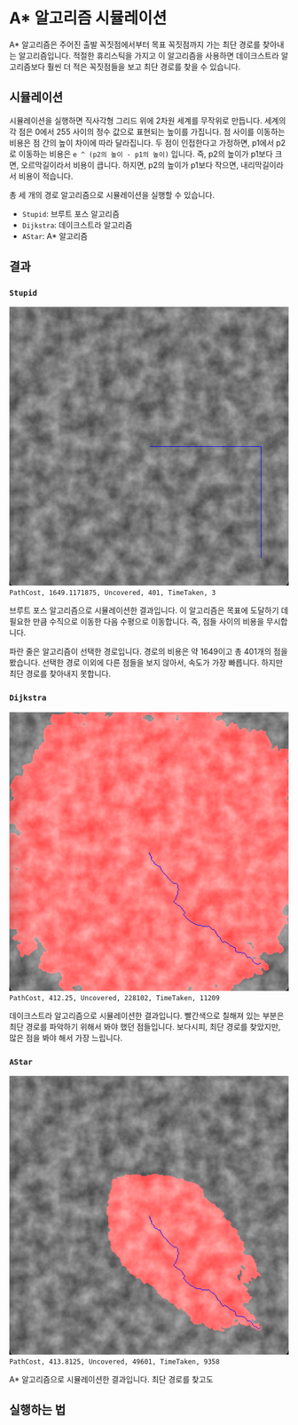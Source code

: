 # A* 알고리즘 시뮬레이션

A* 알고리즘은 주어진 출발 꼭짓점에서부터 목표 꼭짓점까지 가는 최단 경로를 찾아내는 알고리즘입니다. 적절한 휴리스틱을 가지고 이 알고리즘을 사용하면 데이크스트라 알고리즘보다 훨씬 더 적은 꼭짓점들을 보고 최단 경로를 찾을 수 있습니다.

## 시뮬레이션

시뮬레이션을 실행하면 직사각형 그리드 위에 2차원 세계를 무작위로 만듭니다. 세계의 각 점은 0에서 255 사이의 정수 값으로 표현되는 높이를 가집니다.
점 사이를 이동하는 비용은 점 간의 높이 차이에 따라 달라집니다. 두 점이 인접한다고 가정하면, p1에서 p2로 이동하는 비용은
`e ^ (p2의 높이 - p1의 높이)` 입니다. 즉, p2의 높이가 p1보다 크면, 오르막길이라서 비용이 큽니다. 하지면, p2의 높이가 p1보다 작으면, 내리막길이라서
비용이 적습니다.

총 세 개의 경로 알고리즘으로 시뮬레이션을 실행할 수 있습니다.

* `Stupid`: 브루트 포스 알고리즘
* `Dijkstra`: 데이크스트라 알고리즘
* `AStar`: A* 알고리즘

## 결과

### `Stupid`
![Stupid](imgs/stupid.png)
`PathCost, 1649.1171875, Uncovered, 401, TimeTaken, 3`

브루트 포스 알고리즘으로 시뮬레이션한 결과입니다. 이 알고리즘은 목표에 도달하기 데 필요한 만큼 수직으로 이동한 다음 수평으로 이동합니다. 즉, 점들 사이의 비용을 무시합니다.

파란 줄은 알고리즘이 선택한 경로입니다.
경로의 비용은 약 1649이고 총 401개의 점을 봤습니다. 선택한 경로 이외에 다른 점들을 보지 않아서, 속도가 가장 빠릅니다. 하지만 최단 경로를 찾아내지 못합니다.

### `Dijkstra`
![Dijkstra](imgs/dijkstra.png)
`PathCost, 412.25, Uncovered, 228102, TimeTaken, 11209`

데이크스트라 알고리즘으로 시뮬레이션한 결과입니다. 빨간색으로 칠해져 있는 부분은 최단 경로를 파악하기 위해서 봐야 했던 점들입니다. 보다시피, 최단 경로를 찾았지만, 많은 점을 봐야 해서 가장 느립니다.

### `AStar`
![A*](imgs/astar.png)
`PathCost, 413.8125, Uncovered, 49601, TimeTaken, 9358`

A* 알고리즘으로 시뮬레이션한 결과입니다. 최단 경로를 찾고도

## 실행하는 법
